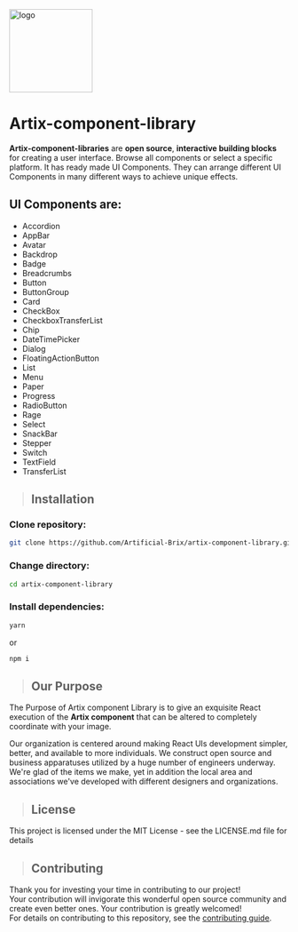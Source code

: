 <img src="https://www.pngarts.com/files/3/Letter-A-PNG-High-Quality-Image.png" alt="logo" height="150"/>

# **Artix-component-library**

**Artix-component-libraries** are **open source**, **interactive building blocks** for creating a user interface. Browse all components or select a specific platform. It has ready made UI Components. They can arrange different UI Components in many different ways to achieve unique effects.

## UI Components are: 
- Accordion
- AppBar
- Avatar
- Backdrop
- Badge
- Breadcrumbs
- Button
- ButtonGroup
- Card
- CheckBox
- CheckboxTransferList
- Chip
- DateTimePicker
- Dialog
- FloatingActionButton
- List
- Menu
- Paper
- Progress
- RadioButton
- Rage
- Select
- SnackBar
- Stepper
- Switch
- TextField
- TransferList

> ## Installation

### Clone repository:

```sh
git clone https://github.com/Artificial-Brix/artix-component-library.git
```

### Change directory:

```sh
cd artix-component-library
```

### Install dependencies:

```sh
yarn
```

or 
```sh
npm i
```

<!-- ### If you didn't install yarn

```sh
npm install yarn -g
```

### Run project:

```sh
yarn start
``` -->
<!-- 
### Runs the app in the development mode.

Open [http://localhost:6060](http://localhost:6060) to view it in the browser.\
Open [http://192.168.0.105:6060/](http://192.168.0.105:6060/) on your network: -->

> ## Our Purpose

The Purpose of Artix component Library is to give an exquisite React execution of the **Artix component** that can be altered to completely coordinate with your image.

Our organization is centered around making React UIs development simpler, better, and available to more individuals. We construct open source and business apparatuses utilized by a huge number of engineers underway. We're glad of the items we make, yet in addition the local area and associations we've developed with different designers and organizations.

> ## License

This project is licensed under the MIT License - see the LICENSE.md file for details

> ## Contributing

Thank you for investing your time in contributing to our project!<br>
Your contribution will invigorate this wonderful open source community and create even better ones. Your contribution is greatly welcomed!<br>
For details on contributing to this repository, see the [contributing guide](CONTRIBUTING.md).
